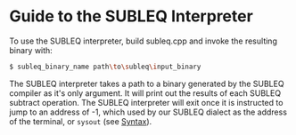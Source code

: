 Guide to the SUBLEQ Interpreter
===============================

To use the SUBLEQ interpreter, build subleq.cpp and invoke the resulting binary
with:

```bash
$ subleq_binary_name path\to\subleq\input_binary
```

The SUBLEQ interpreter takes a path to a binary generated by the SUBLEQ
compiler as it's only argument. It will print out the results of each SUBLEQ
subtract operation. The SUBLEQ interpreter will exit once it is instructed to
jump to an address of -1, which used by our SUBLEQ dialect as the address of
the terminal, or `sysout` (see [Syntax](Syntax.md)).
